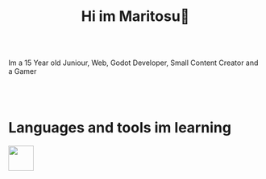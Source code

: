 <div id="toc">
  <ul style="list-style: none">
    <summary>
      <h1 align="center">Hi im Maritosu👋</h1>
      <br><br>
      <p>Im a 15 Year old Juniour, Web, Godot Developer, Small Content Creator and a Gamer</p>
      <br><br>
      <h1>Languages and tools im learning</h1>
      <img src="https://upload.wikimedia.org/wikipedia/commons/thumb/6/61/HTML5_logo_and_wordmark.svg/1024px-HTML5_logo_and_wordmark.png" width="50px"></img>
    </summary>
  </ul>
</div>
